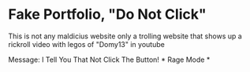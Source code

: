 # Fake Portfolio, "Do Not Click"

This is not any maldicius website only a trolling website that shows up a rickroll video with legos of "Domy13" in youtube 

Message: I Tell You That Not Click The Button! * Rage Mode *